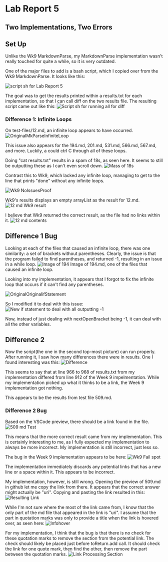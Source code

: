 # Lab Report 5
## Two Implementations, Two Errors

## Set Up

Unlike the Wk9 MarkdownParse, my MarkdownParse implementation wasn't really touched for quite a while, so it is very outdated.

One of the major files to add is a bash script, which I copied over from the Wk9 MarkdownParse. It looks like this:

![script sh for Lab Report 5](https://user-images.githubusercontent.com/70039286/157979273-dd21819b-05b4-4e67-b006-2d92bf53d3c3.PNG)

The goal was to get the results printed within a results.txt for each implementation, so that I can call diff on the two results file.
The resulting script came out like this:
![Script sh for running all for diff](https://user-images.githubusercontent.com/70039286/157987156-6475c09e-d329-490b-9012-5e9d7bad3fac.PNG)


### Difference 1: Infinite Loops

On test-files/12.md, an infinite loop appears to have occurred.
![OriginalMkParseInfiniteLoop](https://user-images.githubusercontent.com/70039286/157974046-0d54c913-676c-4513-b62e-76e2531f1f34.PNG)

This issue also appears for the 194.md, 201.md, 531.md, 566.md, 567.md, and more. Luckily, a could ctrl C through all of these loops.

Doing "cat results.txt" results in a spam of 18s, as seen here. It seems to still be outputting these as I can't even scroll down.
![Mass of 18s](https://user-images.githubusercontent.com/70039286/157975008-81b54c99-ee50-4eac-bc1e-c91e64b4c29a.PNG)

Contrast this to Wk9, which lacked any infinite loop, managing to get to the line that prints "done" without any infinite loops.

![Wk9 NoIssuesProof](https://user-images.githubusercontent.com/70039286/157975790-7c247ab8-6bc2-4702-9d31-abb1dbfde01f.PNG)

Wk9's results displays an empty arrayList as the result for 12.md.
![12 md Wk9 result](https://user-images.githubusercontent.com/70039286/157976748-30da31f3-688e-4882-8a9f-27611ae64e51.PNG)

I believe that Wk9 returned the correct result, as the file had no links within it.
![12 md contents](https://user-images.githubusercontent.com/70039286/157977020-c5b3ef77-c8fd-41e1-85dc-af7e65b46d01.PNG)

## Difference 1 Bug

Looking at each of the files that caused an infinite loop, there was one similarity: a set of brackets without parentheses. Clearly, the issue is that the program failed to find parentheses, and returned -1, resulting in an issue in a while loop. 
![Image of 194](https://user-images.githubusercontent.com/70039286/157983817-5eff74a4-6040-4c7d-aead-4ba7db193686.PNG)
Image of 194.md, one of the files that caused an infinite loop.

Looking into my implementation, it appears that I forgot to fix the infinite loop that occurs if it can't find any parentheses. 

![OriginalOriginalifStatement](https://user-images.githubusercontent.com/70039286/157990810-7867636f-95bb-4185-ab8d-d6dce81490f5.PNG)

So I modified it to deal with this issue:
![New if statement to deal with all outputting -1](https://user-images.githubusercontent.com/70039286/157985643-40172715-9bed-4307-82c5-afc375a26606.PNG)

Now, instead of just dealing with nextOpenBracket being -1, it can deal with all the other variables.


## Difference 2 

Now the script(the one in the second top-most picture) can run properly. After running it, I saw how many differences there were in results. One I found interesting was this:
![Difference](https://user-images.githubusercontent.com/70039286/157993486-7f86fffa-395a-406e-9173-ed6058104c7b.PNG)

This seems to say that at line 966 to 968 of results.txt from my implementation differed from line 912 of the Week 9 impelmentation.
While my implementation picked up what it thinks to be a link, the Week 9 implementation got nothing.

This appears to be the results from test file 509.md.

### Difference 2 Bug

Based on the VSCode preview, there should be a link found in the file.
![509 md Test](https://user-images.githubusercontent.com/70039286/157994412-f47c2502-f37a-474a-aaf3-ee3e858c668d.PNG)

This means that the more correct result came from my implementation. This is certainly interesting to me, as I fully expected my implementation to always be more incorrect. My implementation is still incorrect, just less so.

The bug in the Week 9 implementation appears to be here:
![Wk9 Fail spot](https://user-images.githubusercontent.com/70039286/157995072-584550d9-a655-46bc-9bd5-22b2a5c34227.PNG)

The implementation immediately discards any potential links that has a new line or a space within it. This appears to be incorrect.

My implementation, however, is still wrong. Opening the preview of 509.md in github let me copy the link from there. It appears that the correct answer might actually be "uri". Copying and pasting the link resulted in this:
![Resulting Link](https://user-images.githubusercontent.com/70039286/157995427-53273265-bdae-43b4-943c-0e20125cbe56.PNG)

While I'm not sure where the most of the link came from, I know that the only part of the md file that appeared in the link is "uri". I assume that the part in quotation marks was only to provide a title when the link is hovered over, as seen here:
![Infohover](https://user-images.githubusercontent.com/70039286/157995657-e946a29d-5901-4b1a-9bb4-f74820d4a601.PNG)


For my implementation, I think that the bug is that there is no check for these quotation marks to remove the section from the potential link. The check should likely be placed just before toReturn.add call. It should check the link for one quote mark, then find the other, then remove the part between the quotation marks.
![Link Processing Section](https://user-images.githubusercontent.com/70039286/157995831-6ab3238d-830f-4607-abdf-4a890672519d.PNG)
